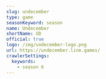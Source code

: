 ```yaml
---
slug: undecember
type: game
seasonKeyword: season
name: Undecember
shortName: UD
official: true
logo: /img/undecember-logo.png
url: https://undecember.line.games/
crawlerSettings:
  keywords:
    - season 6
---
```

